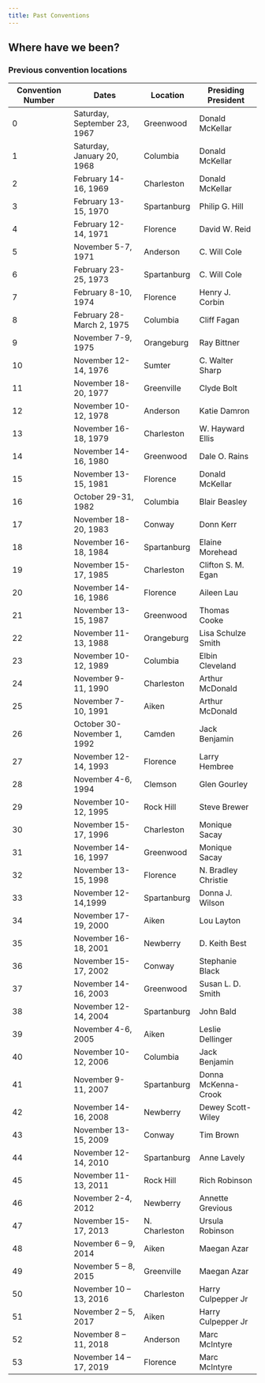 ```yaml
---
title: Past Conventions
---
```

## Where have we been?

### Previous convention locations

| Convention Number | Dates | Location | Presiding President |
| --- | --- | --- | --- |
| 0 | Saturday, September 23, 1967 | Greenwood | Donald McKellar |
| 1 | Saturday, January 20, 1968 | Columbia | Donald McKellar |
| 2 | February 14-16, 1969 | Charleston | Donald McKellar |
| 3 | February 13-15, 1970 | Spartanburg | Philip G. Hill |
| 4 | February 12-14, 1971 | Florence | David W. Reid |
| 5 | November 5-7, 1971 | Anderson | C. Will Cole |
| 6 | February 23-25, 1973 | Spartanburg | C. Will Cole |
| 7 | February 8-10, 1974 | Florence | Henry J. Corbin |
| 8 | February 28-March 2, 1975 | Columbia | Cliff Fagan |
| 9 | November 7-9, 1975 | Orangeburg | Ray Bittner |
| 10 | November 12-14, 1976 | Sumter | C. Walter Sharp |
| 11 | November 18-20, 1977 | Greenville | Clyde Bolt |
| 12 | November 10-12, 1978 | Anderson | Katie Damron |
| 13 | November 16-18, 1979 | Charleston | W. Hayward Ellis |
| 14 | November 14-16, 1980 | Greenwood | Dale O. Rains |
| 15 | November 13-15, 1981 | Florence | Donald McKellar |
| 16 | October 29-31, 1982 | Columbia | Blair Beasley |
| 17 | November 18-20, 1983 | Conway | Donn Kerr |
| 18 | November 16-18, 1984 | Spartanburg | Elaine Morehead |
| 19 | November 15-17, 1985 | Charleston | Clifton S. M. Egan |
| 20 | November 14-16, 1986 | Florence | Aileen Lau |
| 21 | November 13-15, 1987 | Greenwood | Thomas Cooke |
| 22 | November 11-13, 1988 | Orangeburg | Lisa Schulze Smith |
| 23 | November 10-12, 1989 | Columbia | Elbin Cleveland |
| 24 | November 9-11, 1990 | Charleston | Arthur McDonald |
| 25 | November 7-10, 1991 | Aiken | Arthur McDonald |
| 26 | October 30-November 1, 1992 | Camden | Jack Benjamin |
| 27 | November 12-14, 1993 | Florence | Larry Hembree |
| 28 | November 4-6, 1994 | Clemson | Glen Gourley |
| 29 | November 10-12, 1995 | Rock Hill | Steve Brewer |
| 30 | November 15-17, 1996 | Charleston | Monique Sacay |
| 31 | November 14-16, 1997 | Greenwood | Monique Sacay |
| 32 | November 13-15, 1998 | Florence | N. Bradley Christie |
| 33 | November 12-14,1999 | Spartanburg | Donna J. Wilson |
| 34 | November 17-19, 2000 | Aiken | Lou Layton |
| 35 | November 16-18, 2001 | Newberry | D. Keith Best |
| 36 | November 15-17, 2002 | Conway | Stephanie Black |
| 37 | November 14-16, 2003 | Greenwood | Susan L. D. Smith |
| 38 | November 12-14, 2004 | Spartanburg | John Bald |
| 39 | November 4-6, 2005 | Aiken | Leslie Dellinger |
| 40 | November 10-12, 2006 | Columbia | Jack Benjamin |
| 41 | November 9-11, 2007 | Spartanburg | Donna McKenna-Crook |
| 42 | November 14-16, 2008 | Newberry | Dewey Scott-Wiley |
| 43 | November 13-15, 2009 | Conway | Tim Brown |
| 44 | November 12-14, 2010 | Spartanburg | Anne Lavely |
| 45 | November 11-13, 2011 | Rock Hill | Rich Robinson |
| 46 | November 2-4, 2012 | Newberry | Annette Grevious |
| 47 | November 15-17, 2013 | N. Charleston | Ursula Robinson |
| 48 | November 6 – 9, 2014 | Aiken | Maegan Azar |
| 49 | November 5 – 8, 2015 | Greenville | Maegan Azar |
| 50 | November 10 – 13, 2016 | Charleston | Harry Culpepper Jr |
| 51 | November 2 – 5, 2017 | Aiken | Harry Culpepper Jr |
| 52 | November 8 – 11, 2018 | Anderson | Marc McIntyre |
| 53 | November 14 – 17, 2019 | Florence | Marc McIntyre |
